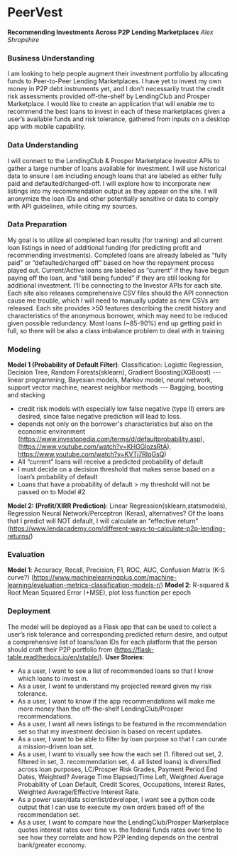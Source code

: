 # PeerVest

**Recommending Investments Across P2P Lending Marketplaces**
*Alex Shropshire*

### Business Understanding
I am looking to help people augment their investment portfolio by allocating funds to Peer-to-Peer Lending Marketplaces. I have yet to invest my own money in P2P debt instruments yet, and I don’t necessarily trust the credit risk assessments provided off-the-shelf by LendingClub and Prosper Marketplace. I would like to create an application that will enable me to recommend the best loans to invest in each of these marketplaces given a user’s available funds and risk tolerance, gathered from inputs on a desktop app with mobile capability.

### Data Understanding
I will connect to the LendingClub & Prosper Marketplace Investor APIs to gather a large number of loans available for investment. I will use historical data to ensure I am including enough loans that are labeled as either fully paid and defaulted/charged-off. I will explore how to incorporate new listings into my recommendation output as they appear on the site. I will anonymize the loan IDs and other potentially sensitive or data to comply with API guidelines, while citing my sources.

### Data Preparation
My goal is to utilize all completed loan results (for training) and all current loan listings in need of additional funding (for predicting profit and recommending investments). Completed loans are already labeled as “fully paid” or “defaulted/charged off” based on how the repayment process played out. Current/Active loans are labeled as “current” if they have begun paying off the loan, and “still being funded” if they are still looking for additional investment. I'll be connecting to the Investor APIs for each site. Each site also releases comprehensive CSV files should the API connection cause me trouble, which I will need to manually update as new CSVs are released. Each site provides >50 features describing the credit history and characteristics of the anonymous borrower, which may need to be reduced given possible redundancy. Most loans (~85-90%) end up getting paid in full, so there will be also a class imbalance problem to deal with in training

### Modeling
**Model 1 (Probability of Default Filter)**: Classification: Logistic Regression, Decision Tree, Random Forests(sklearn), Gradient Boosting(XGBoost) --- linear programming, Bayesian models, Markov model, neural network, support vector machine, nearest neighbor methods --- Bagging, boosting and stacking
- credit risk models with especially low false negative (type II) errors are desired, since false negative prediction will lead to loss.
- depends not only on the borrower's characteristics but also on the economic environment (https://www.investopedia.com/terms/d/defaultprobability.asp), (https://www.youtube.com/watch?v=KHGGlozsRtA),
https://www.youtube.com/watch?v=KVTj7RIqGsQ)
- All “current” loans will receive a predicted probability of default
- I must decide on a decision threshold that makes sense based on a loan’s probability of default
- Loans that have a probability of default > my threshold will not be passed on to Model #2

**Model 2: (Profit/XIRR Prediction)**: Linear Regression(sklearn,statsmodels), Regression Neural Network/Perceptron (Keras), alternatives?
Of the loans that I predict will NOT default, I will calculate an “effective return” (https://www.lendacademy.com/different-ways-to-calculate-p2p-lending-returns/)


### Evaluation
**Model 1**: Accuracy, Recall, Precision, F1, ROC, AUC, Confusion Matrix (K-S curve?) (https://www.machinelearningplus.com/machine-learning/evaluation-metrics-classification-models-r/)
**Model 2**: R-squared & Root Mean Squared Error (+MSE), plot loss function per epoch

### Deployment
The model will be deployed as a Flask app that can be used to collect a user’s risk tolerance and corresponding predicted return desire, and output a comprehensive list of loans/loan IDs for each platform that the person should craft their P2P portfolio from (https://flask-table.readthedocs.io/en/stable/).
**User Stories**:
- As a user, I want to see a list of recommended loans so that I know which loans to invest in.
- As a user, I want to understand my projected reward given my risk tolerance.
- As a user, I want to know if the app recommendations will make me more money than the off-the-shelf LendingClub/Prosper recommendations.
- As a user, I want all news listings to be featured in the recommendation set so that my investment decision is based on recent updates.
- As a user, I want to be able to filter by loan purpose so that I can curate a mission-driven loan set.
- As a user, I want to visually see how the each set (1. filtered out set, 2. filtered in set, 3. recommendation set, 4. all listed loans) is diversified across loan purposes, LC/Prosper Risk Grades, Payment Period End Dates, Weighted? Average Time Elapsed/Time Left, Weighted Average Probability of Loan Default, Credit Scores, Occupations, Interest Rates, Weighted Average/Effective Interest Rate.
- As a power user/data scientist/developer, I want see a python code output that I can use to execute my own orders based off of the recommendation set.
- As a user, I want to compare how the LendingClub/Prosper Marketplace quotes interest rates over time vs. the federal funds rates over time to see how they correlate and how P2P lending depends on the central bank/greater economy.
